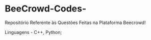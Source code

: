 # BeeCrowd-Codes-
Repositório Referente às Questões Feitas na Plataforma Beecrowd!

Linguagens - C++, Python;
